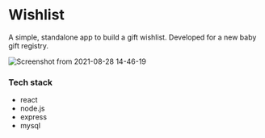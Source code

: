 # Wishlist

A simple, standalone app to build a gift wishlist. Developed for a new baby gift registry.

![Screenshot from 2021-08-28 14-46-19](https://user-images.githubusercontent.com/30802716/131220002-387f001b-ea1d-48e3-8c3b-6f63c5ed5ad3.png)

### Tech stack

* react
* node.js
* express
* mysql
